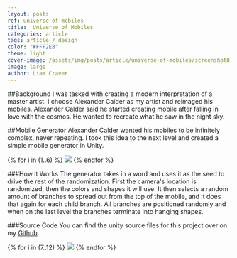 ```yaml
---
layout: posts
ref: universe-of-mobiles
title:  Universe of Mobiles
categories: article
tags: article / design
color: "#FFF2E8"
theme: light
cover-image: /assets/img/posts/article/universe-of-mobiles/screenshot8.png
image: large
author: Liam Craver
---
```

##Background
I was tasked with creating a modern interpretation of a master artist. I choose Alexander Calder as my artist and reimaged his mobiles. Alexander Calder said he started creating mobile after falling in love with the cosmos. He wanted to recreate what he saw in the night sky.

##Mobile Generator
Alexander Calder wanted his mobiles to be infinitely complex, never repeating. I took this idea to the next level and created a simple mobile generator in Unity.

<div class="image-wrapper">
{% for i in (1..6) %}
  <img class="float medium border" src="/assets/img/posts/article/{{page.ref}}/screenshot{{ i }}.png"/>
{% endfor %}
</div>

###How it Works
The generator takes in a word and uses it as the seed to drive the rest of the randomization. First the camera's location is randomized, then the colors and shapes it will use. It then selects a random amount of branches to spread out from the top of the mobile, and it does that again for each child branch. All branches are positioned randomly and when on the last level the branches terminate into hanging shapes.

###Source Code
You can find the unity source files for this project over on my <a class="line-s" href="https://github.com/lcraver/alexander-calder-mobiles">Github</a>.

<div class="image-wrapper">
{% for i in (7..12) %}
  <img class="float medium border" src="/assets/img/posts/article/{{page.ref}}/screenshot{{ i }}.png"/>
{% endfor %}
</div>
